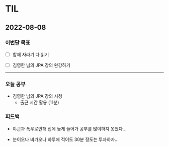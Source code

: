 # TIL

## 2022-08-08

### 이번달 목표

- [ ] 함께 자라기 다 읽기

- [ ] 김영한 님의 JPA 강의 완강하기

---

### 오늘 공부

- 김영한 님의 JPA 강의 시청
  - 출근 시간 활용 (11분)

### 피드백

- 야근과 폭우로인해 집에 늦게 들어가 공부를 많이하지 못했다...

- 눈이오나 비가오나 하루에 적어도 30분 정도는 투자하자...
